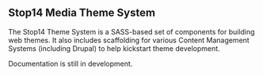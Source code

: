 ## Stop14 Media Theme System

The Stop14 Theme System is a SASS-based set of components for building web themes. It also includes scaffolding for various Content Management Systems (including Drupal) to help kickstart theme development. 

Documentation is still in development.

